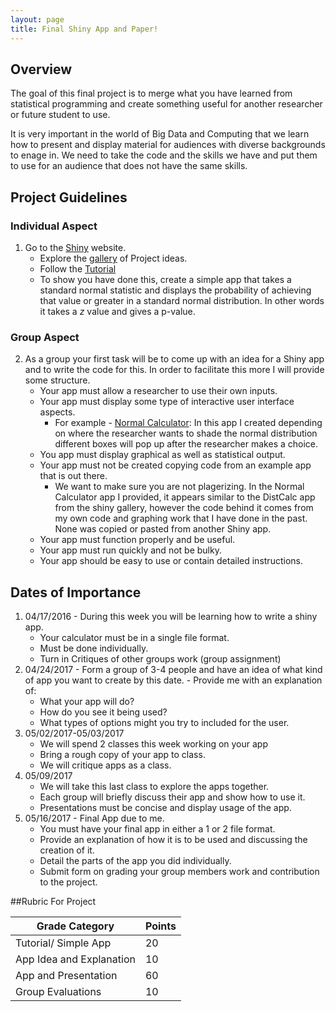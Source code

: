 ```yaml
---
layout: page
title: Final Shiny App and Paper!
---
```


## Overview
  
The goal of this final project is to merge what you have learned from statistical
programming and create something useful for another researcher or future student to use. 

It is very important in the world of Big Data and Computing that we learn how to present and display material for audiences with diverse backgrounds to enage in. We need to take the code and the skills we have and put them to use for an audience that does not have the same skills. 

## Project Guidelines

### Individual Aspect

1. Go to the [Shiny](http://shiny.rstudio.com/) website.
    - Explore the [gallery](http://shiny.rstudio.com/gallery/) of Project ideas. 
    - Follow the [Tutorial](http://shiny.rstudio.com/tutorial/)
    - To show you have done this, create a simple app that takes a standard normal statistic and displays the probability of achieving that value or greater in a standard normal distribution. In other words it takes a $z$ value and gives a p-value. 
    
### Group Aspect

2. As a group your first task will be to come up with an idea for a Shiny app and to write the code for this. In order to facilitate this more I will provide some structure. 
    - Your app must allow a researcher to use their own inputs. 
    - Your app must display some type of interactive user interface aspects. 
        - For example - [Normal Calculator](http://shiny.sullivanstatistics.com/NormCalc): In this app I created depending on where the researcher wants to shade the normal distribution different boxes will pop up after the researcher makes a choice. 
    - You app must display graphical as well as statistical output. 
    - Your app must not be created copying code from an example app that is out there.
        - We want to make sure you are not plagerizing. In the Normal Calculator app I provided, it appears similar to the DistCalc app from the shiny gallery, however the code behind it comes from my own code and graphing work that I have done in the past. None was copied or pasted from another Shiny app.
    - Your app must function properly and be useful. 
    - Your app must run quickly and not be bulky.
    - Your app should be easy to use or contain detailed instructions.


## Dates of Importance



1. 04/17/2016 - During this week you will be learning how to write a shiny app.
    - Your calculator must be in a single file format.
    - Must be done individually.
    - Turn in Critiques of other groups work (group assignment)
2. 04/24/2017 - Form a group of 3-4 people and have an idea of what kind of app you want to create by this date.     - Provide me with an explanation of:
    - What your app will do?
    - How do you see it being used?
    - What types of options might you try to included for the user.
3. 05/02/2017-05/03/2017 
    - We will spend 2 classes this week working on your app
    - Bring a rough copy of your app to class.
    - We will critique apps as a class.
4. 05/09/2017
    - We will take this last class to explore the apps together.
    - Each group will briefly discuss their app and show how to use it.
    - Presentations must be concise and display usage of the app.
5. 05/16/2017 - Final App due to me.
    - You must have your final app in either a 1 or 2 file format.
    - Provide an explanation of how it is to be used and discussing the creation of it.
    - Detail the parts of the app you did individually.
    - Submit form on grading your group members work and contribution to the project.
 

##Rubric For Project

Grade Category | Points
-------------- | ------------
Tutorial/ Simple App | 20 
App Idea and Explanation | 10 
App and Presentation | 60
Group Evaluations | 10

